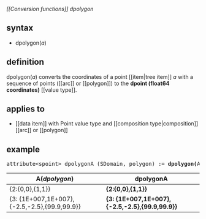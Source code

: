 *[[Conversion functions]] dpolygon*

## syntax

- dpolygon(*a*)

## definition

dpolygon(*a*) converts the coordinates of a point [[item|tree item]] *a* with a sequence of points ([[arc]] or [[polygon]]) to the **dpoint (float64 coordinates)** [[value type]].

## applies to

- [[data item]] with Point value type and [[composition type|composition]] [[arc]] or [[polygon]]

## example

<pre>
attribute&lt;spoint&gt; dpolygonA (SDomain, polygon) := <B>dpolygon(</B>A<B>)</B>;
</pre>

| A(*dpolygon*)                                | **dpolygonA**                                    |
|----------------------------------------------|--------------------------------------------------|
| {2:{0,0},{1,1}}                              | **{2:{0,0},{1,1}}**                              |
| {3: {1E+007,1E+007},{-2.5,-2.5},{99.9,99.9}} | **{3: {1E+007,1E+007},{-2.5,-2.5},{99.9,99.9}}** |